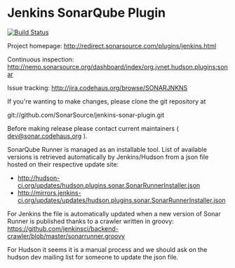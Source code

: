 Jenkins SonarQube Plugin
====================

[![Build Status](https://travis-ci.org/SonarSource/jenkins-sonar-plugin.svg?branch=master)](https://travis-ci.org/SonarSource/jenkins-sonar-plugin)

Project homepage: http://redirect.sonarsource.com/plugins/jenkins.html

Continuous inspection: http://nemo.sonarsource.org/dashboard/index/org.jvnet.hudson.plugins:sonar

Issue tracking: http://jira.codehaus.org/browse/SONARJNKNS


If you're wanting to make changes, please clone the git repository at

git://github.com/SonarSource/jenkins-sonar-plugin.git

Before making release please contact current maintainers ( dev@sonar.codehaus.org ).

SonarQube Runner is managed as an installable tool. List of available versions is retrieved
automatically by Jenkins/Hudson from a json file hosted on their respective update site:
* http://hudson-ci.org/updates/hudson.plugins.sonar.SonarRunnerInstaller.json
* http://mirrors.jenkins-ci.org/updates/updates/hudson.plugins.sonar.SonarRunnerInstaller.json

For Jenkins the file is automatically updated when a new version of Sonar Runner is published
thanks to a crawler written in groovy:
https://github.com/jenkinsci/backend-crawler/blob/master/sonarrunner.groovy

For Hudson it seems it is a manual process and we should ask on the hudson dev mailing list
for someone to update the json file.
